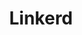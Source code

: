 ---
blog: http://blog.linkerd.io/
codehost: https://github.com/https://github.com/linkerd/linkerd2
logohandle: linkerdio
slack: https://slack.linkerd.io/
sort: linkerd
stackoverflow: http://stackoverflow.com/search?tab=newest&q=linkerd
title: Linkerd
twitter: https://x.com/linkerd
website: https://linkerd.io/
---